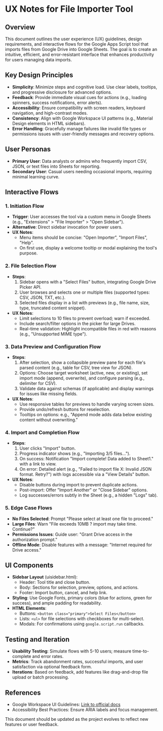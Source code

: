 # UX Notes for File Importer Tool

## Overview
This document outlines the user experience (UX) guidelines, design requirements, and interactive flows for the Google Apps Script tool that imports files from Google Drive into Google Sheets. The goal is to create an intuitive, efficient, and error-resistant interface that enhances productivity for users managing data imports.

## Key Design Principles
- **Simplicity**: Minimize steps and cognitive load. Use clear labels, tooltips, and progressive disclosure for advanced options.
- **Feedback**: Provide immediate visual cues for actions (e.g., loading spinners, success notifications, error alerts).
- **Accessibility**: Ensure compatibility with screen readers, keyboard navigation, and high-contrast modes.
- **Consistency**: Align with Google Workspace UI patterns (e.g., Material Design elements in HTML sidebars).
- **Error Handling**: Gracefully manage failures like invalid file types or permissions issues with user-friendly messages and recovery options.

## User Personas
- **Primary User**: Data analysts or admins who frequently import CSV, JSON, or text files into Sheets for reporting.
- **Secondary User**: Casual users needing occasional imports, requiring minimal learning curve.

## Interactive Flows

### 1. Initiation Flow
- **Trigger**: User accesses the tool via a custom menu in Google Sheets (e.g., "Extensions" > "File Importer" > "Open Sidebar").
- **Alternative**: Direct sidebar invocation for power users.
- **UX Notes**:
  - Menu items should be concise: "Open Importer", "Import Files", "Help".
  - On first use, display a welcome tooltip or modal explaining the tool's purpose.

### 2. File Selection Flow
- **Steps**:
  1. Sidebar opens with a "Select Files" button, integrating Google Drive Picker API.
  2. User browses and selects one or multiple files (supported types: CSV, JSON, TXT, etc.).
  3. Selected files display in a list with previews (e.g., file name, size, type, truncated content snippet).
- **UX Notes**:
  - Limit selections to 10 files to prevent overload; warn if exceeded.
  - Include search/filter options in the picker for large Drives.
  - Real-time validation: Highlight incompatible files in red with reasons (e.g., "Unsupported MIME type").

### 3. Data Preview and Configuration Flow
- **Steps**:
  1. After selection, show a collapsible preview pane for each file's parsed content (e.g., table for CSV, tree view for JSON).
  2. Options: Choose target worksheet (active, new, or existing), set import mode (append, overwrite), and configure parsing (e.g., delimiter for CSV).
  3. Validate data against schemas (if applicable) and display warnings for issues like missing fields.
- **UX Notes**:
  - Use responsive tables for previews to handle varying screen sizes.
  - Provide undo/refresh buttons for reselection.
  - Tooltips on options: e.g., "Append mode adds data below existing content without overwriting."

### 4. Import and Completion Flow
- **Steps**:
  1. User clicks "Import" button.
  2. Progress indicator shows (e.g., "Importing 3/5 files...").
  3. On success: Notification "Import complete! Data added to Sheet1." with a link to view.
  4. On error: Detailed alert (e.g., "Failed to import file X: Invalid JSON format. Retry?") with logs accessible via a "View Details" button.
- **UX Notes**:
  - Disable buttons during import to prevent duplicate actions.
  - Post-import: Offer "Import Another" or "Close Sidebar" options.
  - Log successes/errors subtly in the Sheet (e.g., a hidden "Logs" tab).

### 5. Edge Case Flows
- **No Files Selected**: Prompt "Please select at least one file to proceed."
- **Large Files**: Warn "File exceeds 10MB ? import may take time. Continue?"
- **Permissions Issues**: Guide user: "Grant Drive access in the authorization prompt."
- **Offline Mode**: Disable features with a message: "Internet required for Drive access."

## UI Components
- **Sidebar Layout** (uisidebar.html):
  - Header: Tool title and close button.
  - Body: Sections for selection, preview, options, and actions.
  - Footer: Import button, cancel, and help link.
- **Styling**: Use Google Fonts, primary colors (blue for actions, green for success), and ample padding for readability.
- **HTML Elements**:
  - Buttons: `<button class="primary">Select Files</button>`
  - Lists: `<ul>` for file selections with checkboxes for multi-select.
  - Modals: For confirmations using `google.script.run` callbacks.

## Testing and Iteration
- **Usability Testing**: Simulate flows with 5-10 users; measure time-to-complete and error rates.
- **Metrics**: Track abandonment rates, successful imports, and user satisfaction via optional feedback form.
- **Iterations**: Based on feedback, add features like drag-and-drop file upload or batch processing.

## References
- Google Workspace UI Guidelines: [Link to official docs](https://developers.google.com/workspace/add-ons/concepts/ui)
- Accessibility Best Practices: Ensure ARIA labels and focus management.

This document should be updated as the project evolves to reflect new features or user feedback.
